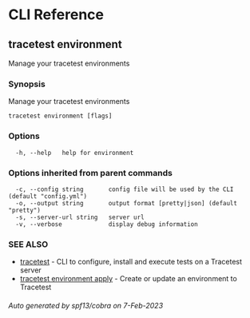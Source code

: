 # CLI Reference
## tracetest environment

Manage your tracetest environments

### Synopsis

Manage your tracetest environments

```
tracetest environment [flags]
```

### Options

```
  -h, --help   help for environment
```

### Options inherited from parent commands

```
  -c, --config string       config file will be used by the CLI (default "config.yml")
  -o, --output string       output format [pretty|json] (default "pretty")
  -s, --server-url string   server url
  -v, --verbose             display debug information
```

### SEE ALSO

* [tracetest](tracetest.md)	 - CLI to configure, install and execute tests on a Tracetest server
* [tracetest environment apply](tracetest_environment_apply.md)	 - Create or update an environment to Tracetest

###### Auto generated by spf13/cobra on 7-Feb-2023
